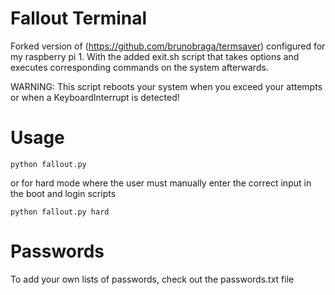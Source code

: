 Fallout Terminal
================

Forked version of (https://github.com/brunobraga/termsaver) configured for my raspberry pi 1. With the added exit.sh script that takes options and executes corresponding commands on the system afterwards. 

WARNING: This script reboots your system when you exceed your attempts or when a KeyboardInterrupt is detected!

Usage
================

```
python fallout.py
```

or for hard mode where the user must manually enter the correct input in the
boot and login scripts

```
python fallout.py hard
```

Passwords
================

To add your own lists of passwords, check out the passwords.txt file
